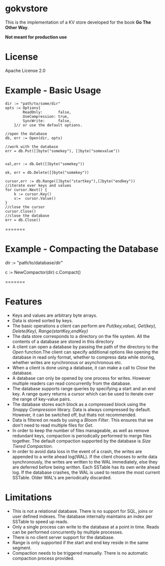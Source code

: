 # gokvstore

This is the implementation of a KV store developed for the book **Go The Other Way**. 

**Not meant for production use** 

License
=======

Apache License 2.0

Example - Basic Usage
=======

	dir := "path/to/some/dir"
    opts := Options{
    		ReadOnly:       false,
    		UseCompression: true,
    		SyncWrite:      false,
    	}// or use the default options. 
	
	//open the database
	db, err := Open(dir, opts)
	
	//work with the database
	err = db.Put([]byte("somekey"), []byte("somevalue"))
	
	
	val,err := db.Get([]byte("somekey"))
	
	ok, err = db.Delete([]byte("somekey"))
	
	cursor,err := db.Range([]byte("startkey"),[]byte("endkey"))
	//iterate over keys and values
	for cursor.Next() {
	    k := cursor.Key()
	    v:=  cursor.Value()
	}
	//close the cursor
	cursor.Close()
	//close the database
	err = db.Close()
	
    
=======

Example - Compacting the Database
=======
dir := "path/to/database/dir"

c := NewCompactor(dir)
c.Compact()


=======


Features
=======
* Keys and values are arbitrary byte arrays. 
* Data is stored sorted by keys. 
* The basic operations a client can perform are *Put(key,value), Get(key), Delete(Key), Range(startKey,endKey)*
* The data store corresponds to a directory on the file system. All the contents of a database are stored in this directory
* A client can open a database by passing the path of the directory to the *Open* function.The client can specify additional options like opening the database in read only format, whether to compress data while storing, whether writes are synchronous or asynchronous etc.
* When a client is done using a database, it can make a call to *Close* the database. 
* A database can only be opened by one process for writes. However multiple readers can read concurrently from the database.
* The database supports range queries by specifying a start and an end key. A range query returns a cursor which can be used to iterate over the range of key-value pairs. 
* The database stores each block as a compressed block using the *Snappy Compression* library. Data is always compressed by default. However, it can be switched off, but thats not recommended. 
* Data is filtered on reads by using a *Bloom Filter*. This ensures that we don't need to read multiple files for *Get*. 
* In order to keep the number of files manageable, as well as remove redundant keys, compaction is periodically performed to merge files together. The default compaction supported by the database is *Size Tiered Compaction*. 
* In order to avoid data loss in the event of a crash, the writes are appended to a write ahead log(WAL). If the client chooses to write data synchronously, the writes are written to the WAL immediately, else they are deferred before being written. Each SSTable has its own write ahead log. If the database crashes, the WAL is used to restore the most current SSTable. Older WAL's are periodically discarded.


Limitations
=======

* This is not a relational database. There is no support for SQL, joins or user defined indexes. The database internally maintains an index per SSTable to speed up reads. 
* Only a single process can write to the database at a point in time. Reads can be performed concurrently by multiple processes.
* There is no client server support for the database.  
* Range is only supported if the start and end key reside in the same segment. 
* Compaction needs to be triggered manually. There is no automatic compaction process provided. 

